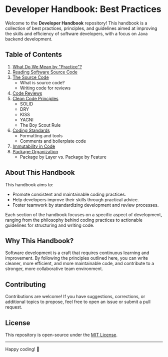 # Developer Handbook: Best Practices

Welcome to the **Developer Handbook** repository! This handbook is a collection of best practices, principles, and guidelines aimed at improving the skills and efficiency of software developers, with a focus on Java backend development.

## Table of Contents
1. [What Do We Mean by "Practice"?](./sections/What_Practice.md)
2. [Reading Software Source Code](./sections/Reading_Source_Code.md)
3. [The Source Code](./sections/The_Source_Code.md)
    - What is source code?
    - Writing code for reviews
4. [Code Reviews](./sections/Code_Reviews.md)
5. [Clean Code Principles](./sections/Clean_Code.md)
    - SOLID
    - DRY
    - KISS
    - YAGNI
    - The Boy Scout Rule
6. [Coding Standards](./sections/Coding_Standards.md)
    - Formatting and tools
    - Comments and boilerplate code
7. [Immutability in Code](./sections/Immutability.md)
8. [Package Organization](./sections/Package_Organization.md)
    - Package by Layer vs. Package by Feature

## About This Handbook

This handbook aims to:
- Promote consistent and maintainable coding practices.
- Help developers improve their skills through practical advice.
- Foster teamwork by standardizing development and review processes.

Each section of the handbook focuses on a specific aspect of development, ranging from the philosophy behind coding practices to actionable guidelines for structuring and writing code.

## Why This Handbook?

Software development is a craft that requires continuous learning and improvement. By following the principles outlined here, you can write cleaner, more efficient, and more maintainable code, and contribute to a stronger, more collaborative team environment.

## Contributing

Contributions are welcome! If you have suggestions, corrections, or additional topics to propose, feel free to open an issue or submit a pull request.

## License

This repository is open-source under the [MIT License](./LICENSE).

---

Happy coding! 🎉
